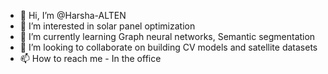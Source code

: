 - 👋 Hi, I’m @Harsha-ALTEN
- 👀 I’m interested in solar panel optimization
- 🌱 I’m currently learning Graph neural networks, Semantic segmentation
- 💞️ I’m looking to collaborate on building CV models and satellite datasets
- 📫 How to reach me - In the office

<!---
Harsha-ALTEN/Harsha-ALTEN is a ✨ special ✨ repository because its `README.md` (this file) appears on your GitHub profile.
You can click the Preview link to take a look at your changes.
--->
